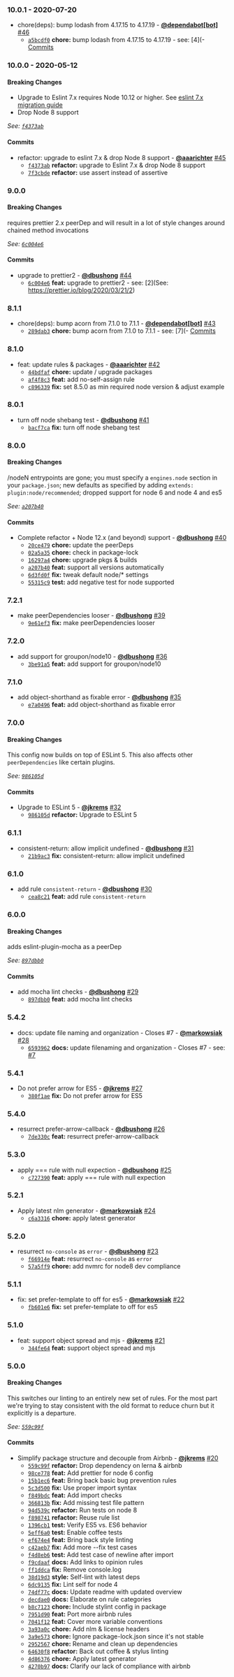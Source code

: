 ### 10.0.1 - 2020-07-20

* chore(deps): bump lodash from 4.17.15 to 4.17.19 - **[@dependabot[bot]](https://github.com/apps/dependabot)** [#46](https://github.com/groupon/javascript/pull/46)
  - [`a5bcdf0`](https://github.com/groupon/javascript/commit/a5bcdf0d16044ec30b60e8dd882ffde5b038024c) **chore:** bump lodash from 4.17.15 to 4.17.19 - see: [4](- [Commits](https://github.com/lodash/lodash/compare/4)


### 10.0.0 - 2020-05-12

#### Breaking Changes

- Upgrade to Eslint 7.x requires Node 10.12 or higher. See [eslint 7.x migration guide](https://eslint.org/docs/user-guide/migrating-to-7.0.0)
- Drop Node 8 support

*See: [`f4373ab`](https://github.com/groupon/javascript/commit/f4373ab016a3a153f70b5e8811f89ba3c8795d21)*

#### Commits

* refactor: upgrade to eslint 7.x & drop Node 8 support - **[@aaarichter](https://github.com/aaarichter)** [#45](https://github.com/groupon/javascript/pull/45)
  - [`f4373ab`](https://github.com/groupon/javascript/commit/f4373ab016a3a153f70b5e8811f89ba3c8795d21) **refactor:** upgrade to Eslint 7.x & drop Node 8 support
  - [`7f3cbde`](https://github.com/groupon/javascript/commit/7f3cbde1da113acc0230252771236f5cfe1700e9) **refactor:** use assert instead of assertive


### 9.0.0

#### Breaking Changes

requires prettier 2.x peerDep and will result in a
lot of style changes around chained method invocations

*See: [`6c004e6`](https://github.com/groupon/javascript/commit/6c004e6f51c2933e919448006e5c227f04adffdb)*

#### Commits

* upgrade to prettier2 - **[@dbushong](https://github.com/dbushong)** [#44](https://github.com/groupon/javascript/pull/44)
  - [`6c004e6`](https://github.com/groupon/javascript/commit/6c004e6f51c2933e919448006e5c227f04adffdb) **feat:** upgrade to prettier2 - see: [2](See: https://prettier.io/blog/2020/03/21/2)


### 8.1.1

* chore(deps): bump acorn from 7.1.0 to 7.1.1 - **[@dependabot[bot]](https://github.com/apps/dependabot)** [#43](https://github.com/groupon/javascript/pull/43)
  - [`289dab3`](https://github.com/groupon/javascript/commit/289dab330579637cfc0fe2144b1f39bf348a84f7) **chore:** bump acorn from 7.1.0 to 7.1.1 - see: [7](- [Commits](https://github.com/acornjs/acorn/compare/7)


### 8.1.0

* feat: update rules & packages - **[@aaarichter](https://github.com/aaarichter)** [#42](https://github.com/groupon/javascript/pull/42)
  - [`44bdfaf`](https://github.com/groupon/javascript/commit/44bdfaf6920e8a82996948657b6d717ceda8a942) **chore:** update / upgrade packages
  - [`af4f8c3`](https://github.com/groupon/javascript/commit/af4f8c3d8a723fd49f787923ba690642df408e6d) **feat:** add no-self-assign rule
  - [`c896339`](https://github.com/groupon/javascript/commit/c8963396a0ac29c13e2dffe37cd1c2018df73fd8) **fix:** set 8.5.0 as min required node version & adjust example


### 8.0.1

* turn off node shebang test - **[@dbushong](https://github.com/dbushong)** [#41](https://github.com/groupon/javascript/pull/41)
  - [`bacf7ca`](https://github.com/groupon/javascript/commit/bacf7caf3c1d9047692a877075efb671dd80c84b) **fix:** turn off node shebang test


### 8.0.0

#### Breaking Changes

/nodeN entrypoints are gone; you must specify a
`engines.node` section in your `package.json`; new defaults as specified
by adding `extends: plugin:node/recommended`; dropped support for node 6
and node 4 and es5

*See: [`a207b40`](https://github.com/groupon/javascript/commit/a207b40a5e5cab1ee74fe7d6dd343aed7773265d)*

#### Commits

* Complete refactor + Node 12.x (and beyond) support - **[@dbushong](https://github.com/dbushong)** [#40](https://github.com/groupon/javascript/pull/40)
  - [`20ce479`](https://github.com/groupon/javascript/commit/20ce4791f61d380a4011887b6ccdf70d8a53c454) **chore:** update the peerDeps
  - [`02a5a35`](https://github.com/groupon/javascript/commit/02a5a35f5aa10aad704d55800a73bab0d498e357) **chore:** check in package-lock
  - [`16297a4`](https://github.com/groupon/javascript/commit/16297a4b40d2196a50b764aaaae26878afae1049) **chore:** upgrade pkgs & builds
  - [`a207b40`](https://github.com/groupon/javascript/commit/a207b40a5e5cab1ee74fe7d6dd343aed7773265d) **feat:** support all versions automatically
  - [`6d3fd0f`](https://github.com/groupon/javascript/commit/6d3fd0f3161a18d7c53a8513b5a960f6bf20bea5) **fix:** tweak default node/* settings
  - [`55315c9`](https://github.com/groupon/javascript/commit/55315c94c343ca253245145ab3322663e0de6715) **test:** add negative test for node supported


### 7.2.1

* make peerDependencies looser - **[@dbushong](https://github.com/dbushong)** [#39](https://github.com/groupon/javascript/pull/39)
  - [`9e61ef3`](https://github.com/groupon/javascript/commit/9e61ef344224a82a0af43c9eeb62769e584ce303) **fix:** make peerDependencies looser


### 7.2.0

* add support for groupon/node10 - **[@dbushong](https://github.com/dbushong)** [#36](https://github.com/groupon/javascript/pull/36)
  - [`3be91a5`](https://github.com/groupon/javascript/commit/3be91a544b54dfd22cb549f11347695378bf3269) **feat:** add support for groupon/node10


### 7.1.0

* add object-shorthand as fixable error - **[@dbushong](https://github.com/dbushong)** [#35](https://github.com/groupon/javascript/pull/35)
  - [`e7a0496`](https://github.com/groupon/javascript/commit/e7a04967fc6f4b906f5de0a93db62d39e22c65b8) **feat:** add object-shorthand as fixable error


### 7.0.0

#### Breaking Changes

This config now builds on top of ESLint 5. This
also affects other `peerDependencies` like certain plugins.

*See: [`986105d`](https://github.com/groupon/javascript/commit/986105d0ca9595d9d79c8b717999481eb6fd4478)*

#### Commits

* Upgrade to ESLint 5 - **[@jkrems](https://github.com/jkrems)** [#32](https://github.com/groupon/javascript/pull/32)
  - [`986105d`](https://github.com/groupon/javascript/commit/986105d0ca9595d9d79c8b717999481eb6fd4478) **refactor:** Upgrade to ESLint 5


### 6.1.1

* consistent-return: allow implicit undefined - **[@dbushong](https://github.com/dbushong)** [#31](https://github.com/groupon/javascript/pull/31)
  - [`21b9ac3`](https://github.com/groupon/javascript/commit/21b9ac3ce66d9678d71874ef89899689ae100a2a) **fix:** consistent-return: allow implicit undefined


### 6.1.0

* add rule `consistent-return` - **[@dbushong](https://github.com/dbushong)** [#30](https://github.com/groupon/javascript/pull/30)
  - [`cea8c21`](https://github.com/groupon/javascript/commit/cea8c212eee48a5683a5fe532a6e8247714f531b) **feat:** add rule `consistent-return`


### 6.0.0

#### Breaking Changes

adds eslint-plugin-mocha as a peerDep

*See: [`897dbb0`](https://github.com/groupon/javascript/commit/897dbb015345977c40dcb5a8a5a6437a8627f51b)*

#### Commits

* add mocha lint checks - **[@dbushong](https://github.com/dbushong)** [#29](https://github.com/groupon/javascript/pull/29)
  - [`897dbb0`](https://github.com/groupon/javascript/commit/897dbb015345977c40dcb5a8a5a6437a8627f51b) **feat:** add mocha lint checks


### 5.4.2

* docs: update file naming and organization - Closes #7 - **[@markowsiak](https://github.com/markowsiak)** [#28](https://github.com/groupon/javascript/pull/28)
  - [`6593962`](https://github.com/groupon/javascript/commit/65939628e36ffe7c6896bb6febe2e8d3eb890719) **docs:** update filenaming and organization - Closes #7 - see: [#7](https://github.com/groupon/javascript/issues/7)


### 5.4.1

* Do not prefer arrow for ES5 - **[@jkrems](https://github.com/jkrems)** [#27](https://github.com/groupon/javascript/pull/27)
  - [`380f1ae`](https://github.com/groupon/javascript/commit/380f1ae7729b9e8c519fb2315f17b0004fedc87a) **fix:** Do not prefer arrow for ES5


### 5.4.0

* resurrect prefer-arrow-callback - **[@dbushong](https://github.com/dbushong)** [#26](https://github.com/groupon/javascript/pull/26)
  - [`7de330c`](https://github.com/groupon/javascript/commit/7de330cb724553d9686426e99786f0bf5f1fcccb) **feat:** resurrect prefer-arrow-callback


### 5.3.0

* apply === rule with null expection - **[@dbushong](https://github.com/dbushong)** [#25](https://github.com/groupon/javascript/pull/25)
  - [`c727390`](https://github.com/groupon/javascript/commit/c72739026db07af40b79849a1f80ef7082984f3c) **feat:** apply === rule with null expection


### 5.2.1

* Apply latest nlm generator - **[@markowsiak](https://github.com/markowsiak)** [#24](https://github.com/groupon/javascript/pull/24)
  - [`c6a3316`](https://github.com/groupon/javascript/commit/c6a3316472d23ce6ca801c09ef4a4230dd496c07) **chore:** apply latest generator


### 5.2.0

* resurrect `no-console` as `error` - **[@dbushong](https://github.com/dbushong)** [#23](https://github.com/groupon/javascript/pull/23)
  - [`f66914e`](https://github.com/groupon/javascript/commit/f66914e8b3770d6c2538cb2af1a41cf19ee1b22c) **feat:** resurrect `no-console` as `error`
  - [`57a5ff9`](https://github.com/groupon/javascript/commit/57a5ff94e63fe99e8d60174228779d583eace481) **chore:** add nvmrc for node8 dev compliance


### 5.1.1

* fix: set prefer-template to off for es5 - **[@markowsiak](https://github.com/markowsiak)** [#22](https://github.com/groupon/javascript/pull/22)
  - [`fb601e6`](https://github.com/groupon/javascript/commit/fb601e612117e262695386ab40f0cc63a15aaac1) **fix:** set prefer-template to off for es5


### 5.1.0

* feat: support object spread and mjs - **[@jkrems](https://github.com/jkrems)** [#21](https://github.com/groupon/javascript/pull/21)
  - [`344fe64`](https://github.com/groupon/javascript/commit/344fe6447c9b284d7d6edb7e088d98ae59342e33) **feat:** support object spread and mjs


### 5.0.0

#### Breaking Changes

This switches our linting to an entirely new
set of rules. For the most part we're trying to stay consistent
with the old format to reduce churn but it explicitly is a departure.

*See: [`559c99f`](https://github.com/groupon/javascript/commit/559c99f6d3c153ca13d78aaed164a7a73e3c48e7)*

#### Commits

* Simplify package structure and decouple from Airbnb - **[@jkrems](https://github.com/jkrems)** [#20](https://github.com/groupon/javascript/pull/20)
  - [`559c99f`](https://github.com/groupon/javascript/commit/559c99f6d3c153ca13d78aaed164a7a73e3c48e7) **refactor:** Drop dependency on lerna & airbnb
  - [`98ce778`](https://github.com/groupon/javascript/commit/98ce778b0ded4438f10461f4b7d519e55a8c8eba) **feat:** Add prettier for node 6 config
  - [`15b1ec6`](https://github.com/groupon/javascript/commit/15b1ec6ec3b386fe399c3287e3cac61d4d3209f9) **feat:** Bring back basic bug prevention rules
  - [`5c3d500`](https://github.com/groupon/javascript/commit/5c3d500b33717beb0f2decbbbd7c321786d4c6dc) **fix:** Use proper import syntax
  - [`f849bdc`](https://github.com/groupon/javascript/commit/f849bdcee338a835f2b5006c203144be53cd4b7d) **feat:** Add import checks
  - [`366813b`](https://github.com/groupon/javascript/commit/366813bc72b71b9fe3a2bb12f83f766921e80f3a) **fix:** Add missing test file pattern
  - [`94d539c`](https://github.com/groupon/javascript/commit/94d539c48aad5de230301e5489e31cc18566f526) **refactor:** Run tests on node 8
  - [`f898741`](https://github.com/groupon/javascript/commit/f898741f09ef28f74c5b862334feb1118dcefa6f) **refactor:** Reuse rule list
  - [`1396cb1`](https://github.com/groupon/javascript/commit/1396cb18d1d2a08fa35bb0d57742d4b999fedaaf) **test:** Verify ES5 vs. ES6 behavior
  - [`5eff6a0`](https://github.com/groupon/javascript/commit/5eff6a053f1c9b032a2808d30b40b3da422dd172) **test:** Enable coffee tests
  - [`ef674e4`](https://github.com/groupon/javascript/commit/ef674e431544a0ef247c3a8f1315de2af5c617b3) **feat:** Bring back style linting
  - [`c42aeb7`](https://github.com/groupon/javascript/commit/c42aeb7213795f96ea9de14cc1d06a061c57d35d) **fix:** Add more --fix test cases
  - [`f4d8eb6`](https://github.com/groupon/javascript/commit/f4d8eb69593c8c94a6bf6a2bd78a7f1801a4452d) **test:** Add test case of newline after import
  - [`f9cdaaf`](https://github.com/groupon/javascript/commit/f9cdaafa737eee65a9743b40bdc1dfd4f5859ab4) **docs:** Add links to opinion rules
  - [`ff1ddca`](https://github.com/groupon/javascript/commit/ff1ddca281790b84cd2822cb057ad3635e5b1087) **fix:** Remove console.log
  - [`38d19d3`](https://github.com/groupon/javascript/commit/38d19d3998353cef2248c3c611647baee40114f8) **style:** Self-lint with latest deps
  - [`6dc9135`](https://github.com/groupon/javascript/commit/6dc9135e1d5ef3f7280a056bc22f2ed956ef27b6) **fix:** Lint self for node 4
  - [`74df77c`](https://github.com/groupon/javascript/commit/74df77c63147ea18754c7b8f41ed3ff9877326de) **docs:** Update readme with updated overview
  - [`decdae0`](https://github.com/groupon/javascript/commit/decdae0c02340c8f6a03cd3be918595d0629ed27) **docs:** Elaborate on rule categories
  - [`b8c7123`](https://github.com/groupon/javascript/commit/b8c71238e8722d1f72147f8b9f92084ce36da272) **chore:** Include stylint config in package
  - [`7951d90`](https://github.com/groupon/javascript/commit/7951d90b874f18fc9edbd988a8ee17dba66ff12b) **feat:** Port more airbnb rules
  - [`7041f12`](https://github.com/groupon/javascript/commit/7041f121035b67d6b15c9d38c1ab83d3776da745) **feat:** Cover more variable conventions
  - [`3a93a0c`](https://github.com/groupon/javascript/commit/3a93a0c0b249c12263513fcc6632b87ee127abad) **chore:** Add nlm & license headers
  - [`3a9e573`](https://github.com/groupon/javascript/commit/3a9e5735f302a581a8d1bbdfc8f576c6d68ff1e0) **chore:** Ignore package-lock.json since it's not stable
  - [`2952567`](https://github.com/groupon/javascript/commit/2952567090982a54af18f95646ea3c22cc98b9ed) **chore:** Rename and clean up dependencies
  - [`64630f8`](https://github.com/groupon/javascript/commit/64630f802ff3a0da665c065460d3b91b4a1af0be) **refactor:** Back out coffee & stylus linting
  - [`4d86376`](https://github.com/groupon/javascript/commit/4d863762efc21e3e843cd29de0afb3875a9b20ff) **chore:** Apply latest generator
  - [`4270b97`](https://github.com/groupon/javascript/commit/4270b97bd791cc8c6a09e27c8264256b1d80866f) **docs:** Clarify our lack of compliance with airbnb
